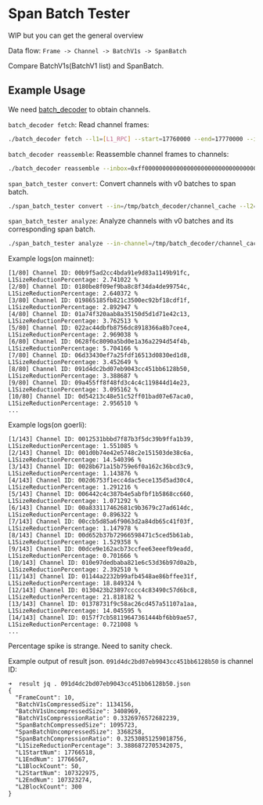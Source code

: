 # Span Batch Tester

WIP but you can get the general overview

Data flow: `Frame -> Channel -> BatchV1s -> SpanBatch`

Compare BatchV1s(BatchV1 list) and SpanBatch.

## Example Usage

We need [batch_decoder](../batch_decoder/) to obtain channels.

`batch_decoder fetch`: Read channel frames:
```sh
./batch_decoder fetch --l1=[L1_RPC] --start=17760000 --end=17770000 --inbox=0xff00000000000000000000000000000000000010 --sender=0x6887246668a3b87F54DeB3b94Ba47a6f63F32985 --concurrent-requests=25
```

`batch_decoder reassemble`: Reassemble channel frames to channels:
```sh
./batch_decoder reassemble --inbox=0xff00000000000000000000000000000000000010 --in=/tmp/batch_decoder/transactions_cache --out=/tmp/batch_decoder/channel_cache
```

`span_batch_tester convert`: Convert channels with v0 batches to span batch.
```sh
./span_batch_tester convert --in=/tmp/batch_decoder/channel_cache --l2=[L2_RPC] --out=/tmp/span_batch_tester/span_batch_cache --genesis-timestamp=[genesis_timestamp]
```

`span_batch_tester analyze`: Analyze channels with v0 batches and its corresponding span batch.
```sh
./span_batch_tester analyze --in-channel=/tmp/batch_decoder/channel_cache --in-span-batch=/tmp/span_batch_tester/span_batch_cache --out=/tmp/span_batch_tester/result
```

Example logs(on mainnet):

```
[1/80] Channel ID: 00b9f5ad2cc4bda91e9d83a1149b91fc, L1SizeReductionPercentage: 2.741022 %
[2/80] Channel ID: 0180be8f09ef9ba8c8f34da4de99754c, L1SizeReductionPercentage: 2.640372 %
[3/80] Channel ID: 019865185fb821c3500ec92bf18cdf1f, L1SizeReductionPercentage: 2.892947 %
[4/80] Channel ID: 01a74f320aab8a35150d5d1d71e42c13, L1SizeReductionPercentage: 3.762513 %
[5/80] Channel ID: 022ac44dbfb8756dc8918366a8b7cee4, L1SizeReductionPercentage: 2.969038 %
[6/80] Channel ID: 0628f6c8090a5bd0e1a36a2294d54f4b, L1SizeReductionPercentage: 5.704166 %
[7/80] Channel ID: 06d33430ef7a25fdf16513d0830ed1d8, L1SizeReductionPercentage: 3.452649 %
[8/80] Channel ID: 091d4dc2bd07eb9043cc451bb6128b50, L1SizeReductionPercentage: 3.388687 %
[9/80] Channel ID: 09a455ff8f48fd3c4c4c119844d14e23, L1SizeReductionPercentage: 3.095162 %
[10/80] Channel ID: 0d54213c48e51c52ff01bad07e67aca0, L1SizeReductionPercentage: 2.956510 %
...
````

Example logs(on goerli):
```
[1/143] Channel ID: 0012531bbbd7f87b3f5dc39b9ffa1b39, L1SizeReductionPercentage: 1.551085 %
[2/143] Channel ID: 001d0b74e42e5748c2e151503de38c6a, L1SizeReductionPercentage: 14.540396 %
[3/143] Channel ID: 0028b671a15b759e6f0a162c36bcd3c9, L1SizeReductionPercentage: 1.143876 %
[4/143] Channel ID: 002d6753f1ecc4dac5ece135d5ad30c4, L1SizeReductionPercentage: 1.291216 %
[5/143] Channel ID: 006442c4c387b4e5abfbf1b5868cc660, L1SizeReductionPercentage: 1.071292 %
[6/143] Channel ID: 00a833117462681c9b3679c27ad614dc, L1SizeReductionPercentage: 0.896322 %
[7/143] Channel ID: 00ccb5d85a6f9063d2a84db65c41f03f, L1SizeReductionPercentage: 1.147978 %
[8/143] Channel ID: 00d652b37b72966598471c5ced5b61ab, L1SizeReductionPercentage: 1.529358 %
[9/143] Channel ID: 00dce9e162acb73ccfee63eeefb9eadd, L1SizeReductionPercentage: 0.701666 %
[10/143] Channel ID: 010e97dedbaba821e6c53d36b97d0a2b, L1SizeReductionPercentage: 2.392510 %
[11/143] Channel ID: 01144a2232b99afb4548ae86bffee31f, L1SizeReductionPercentage: 18.849324 %
[12/143] Channel ID: 0130423b23897cccc4c83490c57d6bc8, L1SizeReductionPercentage: 21.818182 %
[13/143] Channel ID: 01378731f9c58ac26cd457a51107a1aa, L1SizeReductionPercentage: 14.045595 %
[14/143] Channel ID: 0157f7cb58119647361444bf6bb9ae57, L1SizeReductionPercentage: 0.721008 %
...
```
Percentage spike is strange. Need to sanity check.


Example output of result json. `091d4dc2bd07eb9043cc451bb6128b50` is channel ID:
```
➜  result jq . 091d4dc2bd07eb9043cc451bb6128b50.json
{
  "FrameCount": 10,
  "BatchV1sCompressedSize": 1134156,
  "BatchV1sUncompressedSize": 3408969,
  "BatchV1sCompressionRatio": 0.3326976572682239,
  "SpanBatchCompressedSize": 1095723,
  "SpanBatchUncompressedSize": 3368258,
  "SpanBatchCompressionRatio": 0.32530851259018756,
  "L1SizeReductionPercentage": 3.3886872705342075,
  "L1StartNum": 17766518,
  "L1EndNum": 17766567,
  "L1BlockCount": 50,
  "L2StartNum": 107322975,
  "L2EndNum": 107323274,
  "L2BlockCount": 300
}
```
